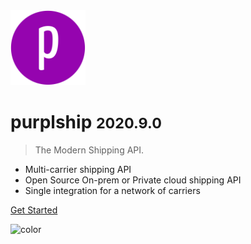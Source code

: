 
<img src="_media/icon.png" alt="logo" width="120"/>

# purplship <small>2020.9.0</small>

> The Modern Shipping API.

- Multi-carrier shipping API
- Open Source On-prem or Private cloud shipping API
- Single integration for a network of carriers

[Get Started](#introduction)

![color](#eeeeee)
